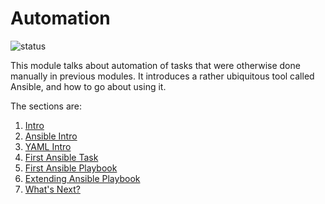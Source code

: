 # Automation
![status](https://img.shields.io/badge/status-stable-green)

This module talks about automation of tasks that were otherwise done manually in previous modules. It introduces a rather ubiquitous tool called Ansible, and how to go about using it.

The sections are:

1. [Intro](0-intro.md)
2. [Ansible Intro](1-ansible-intro.md)
3. [YAML Intro](2-yaml-intro.md)
4. [First Ansible Task](3-first-ansible-task.md)
5. [First Ansible Playbook](4-first-ansible-playbook.md)
6. [Extending Ansible Playbook](5-extending-ansible-playbook.md)
7. [What's Next?](conclusion.md)